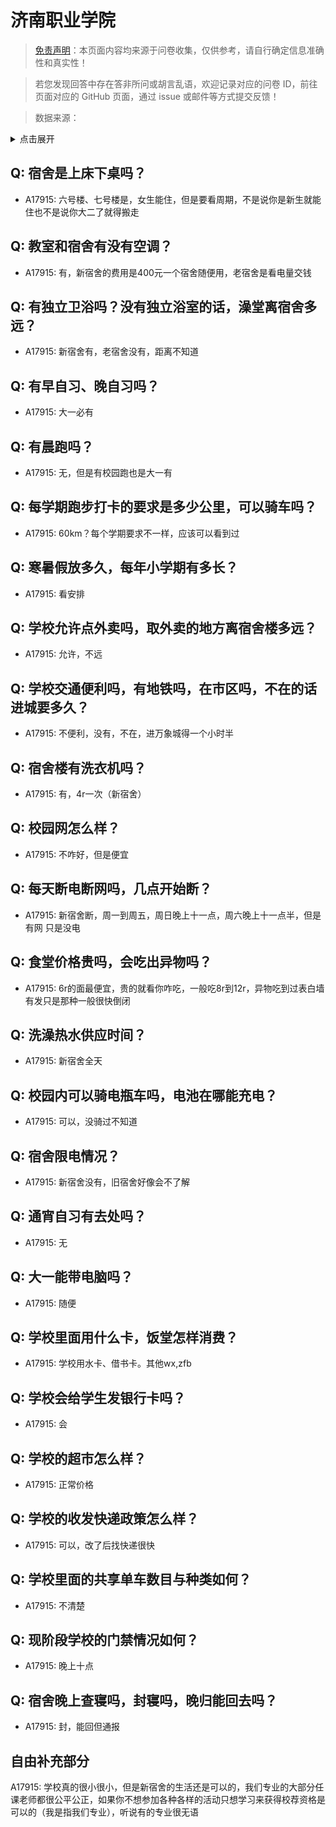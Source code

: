 # 济南职业学院

> [免责声明](https://colleges.chat/#_3)：本页面内容均来源于问卷收集，仅供参考，请自行确定信息准确性和真实性！

> 若您发现回答中存在答非所问或胡言乱语，欢迎记录对应的问卷 ID，前往页面对应的 GitHub 页面，通过 issue 或邮件等方式提交反馈！

> 数据来源：

<details><summary>点击展开</summary>
<ul>
<li>A17915: 匿名 (2023 年 06 月)</li>
</ul>
</details>

## Q: 宿舍是上床下桌吗？

- A17915: 六号楼、七号楼是，女生能住，但是要看周期，不是说你是新生就能住也不是说你大二了就得搬走

## Q: 教室和宿舍有没有空调？

- A17915: 有，新宿舍的费用是400元一个宿舍随便用，老宿舍是看电量交钱

## Q: 有独立卫浴吗？没有独立浴室的话，澡堂离宿舍多远？

- A17915: 新宿舍有，老宿舍没有，距离不知道

## Q: 有早自习、晚自习吗？

- A17915: 大一必有

## Q: 有晨跑吗？

- A17915: 无，但是有校园跑也是大一有

## Q: 每学期跑步打卡的要求是多少公里，可以骑车吗？

- A17915: 60km？每个学期要求不一样，应该可以看到过

## Q: 寒暑假放多久，每年小学期有多长？

- A17915: 看安排

## Q: 学校允许点外卖吗，取外卖的地方离宿舍楼多远？

- A17915: 允许，不远

## Q: 学校交通便利吗，有地铁吗，在市区吗，不在的话进城要多久？

- A17915: 不便利，没有，不在，进万象城得一个小时半

## Q: 宿舍楼有洗衣机吗？

- A17915: 有，4r一次（新宿舍）

## Q: 校园网怎么样？

- A17915: 不咋好，但是便宜

## Q: 每天断电断网吗，几点开始断？

- A17915: 新宿舍断，周一到周五，周日晚上十一点，周六晚上十一点半，但是有网 只是没电

## Q: 食堂价格贵吗，会吃出异物吗？

- A17915: 6r的面最便宜，贵的就看你咋吃，一般吃8r到12r，异物吃到过表白墙有发只是那种一般很快倒闭

## Q: 洗澡热水供应时间？

- A17915: 新宿舍全天

## Q: 校园内可以骑电瓶车吗，电池在哪能充电？

- A17915: 可以，没骑过不知道

## Q: 宿舍限电情况？

- A17915: 新宿舍没有，旧宿舍好像会不了解

## Q: 通宵自习有去处吗？

- A17915: 无

## Q: 大一能带电脑吗？

- A17915: 随便

## Q: 学校里面用什么卡，饭堂怎样消费？

- A17915: 学校用水卡、借书卡。其他wx,zfb

## Q: 学校会给学生发银行卡吗？

- A17915: 会

## Q: 学校的超市怎么样？

- A17915: 正常价格

## Q: 学校的收发快递政策怎么样？

- A17915: 可以，改了后找快递很快

## Q: 学校里面的共享单车数目与种类如何？

- A17915: 不清楚

## Q: 现阶段学校的门禁情况如何？

- A17915: 晚上十点

## Q: 宿舍晚上查寝吗，封寝吗，晚归能回去吗？

- A17915: 封，能回但通报

## 自由补充部分

A17915: 学校真的很小很小，但是新宿舍的生活还是可以的，我们专业的大部分任课老师都很公平公正，如果你不想参加各种各样的活动只想学习来获得校荐资格是可以的（我是指我们专业），听说有的专业很无语